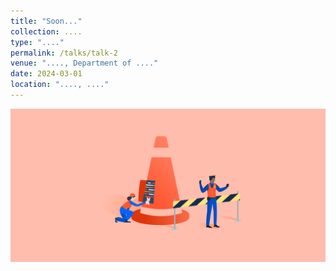 ```yaml
---
title: "Soon..."
collection: ....
type: "...."
permalink: /talks/talk-2
venue: "...., Department of ...."
date: 2024-03-01
location: "...., ...."
---
```


![Image Alt Text](/images/Soon.png)

